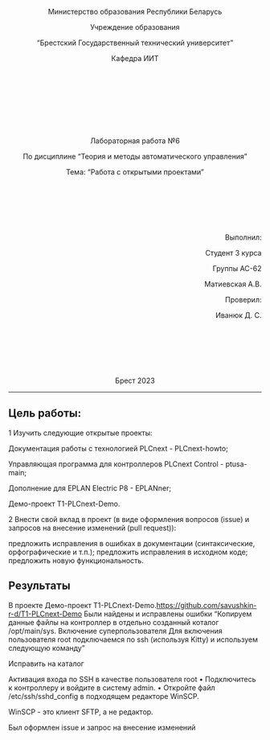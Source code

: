 <p align="center"> Министерство образования Республики Беларусь</p>
<p align="center">Учреждение образования</p>
<p align="center">“Брестский Государственный технический университет”</p>
<p align="center">Кафедра ИИТ</p>
<br><br><br><br><br><br><br>
<p align="center">Лабораторная работа №6</p>
<p align="center">По дисциплине “Теория и методы автоматического управления”</p>
<p align="center">Тема: “Работа с открытыми проектами”</p>
<br><br><br><br><br>
<p align="right">Выполнил:</p>
<p align="right">Студент 3 курса</p>
<p align="right">Группы АС-62</p>
<p align="right">Матиевская А.В.</p>
<p align="right">Проверил:</p>
<p align="right">Иванюк Д. С.</p>
<br><br><br><br><br>
<p align="center">Брест 2023</p>

---

## Цель работы:  
1 Изучить следующие открытые проекты:

Документация работы с технологией PLCnext - PLCnext-howto;

Управляющая программа для контроллеров PLCnext Control - ptusa-main;

Дополнение для EPLAN Electric P8 - EPLANner;

Демо-проект T1-PLCnext-Demo.

2 Внести свой вклад в проект (в виде оформления вопросов (issue) и запросов на внесение изменений (pull request)):

предложить исправления в ошибках в документации (синтаксические, орфографические и т.п.);
предложить исправления в исходном коде;
предложить новую функциональность.

## Результаты 

В проекте Демо-проект T1-PLCnext-Demo.<https://github.com/savushkin-r-d/T1-PLCnext-Demo>
Были найдены и исправлены ошибки 
“Копируем данные файлы на контроллер в отдельно созданный коталог /opt/main/sys.
Включение суперпользователя
Для включения пользователя root подключаемся по ssh (используя Kitty) и используем следующую команду”

Исправить на каталог

Активация входа по SSH в качестве пользователя root
• Подключитесь к контроллеру и войдите в систему admin.
• Откройте файл /etc/ssh/sshd_config в подходящем редакторе WinSCP.

WinSCP - это клиент SFTP, а не редактор.

Был оформлен issue и запрос на внесение изменений
